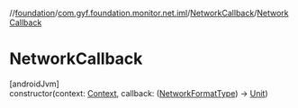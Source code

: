 //[foundation](../../../index.md)/[com.gyf.foundation.monitor.net.iml](../index.md)/[NetworkCallback](index.md)/[NetworkCallback](-network-callback.md)

# NetworkCallback

[androidJvm]\
constructor(context: [Context](https://developer.android.com/reference/kotlin/android/content/Context.html), callback: ([NetworkFormatType](../../com.gyf.foundation.monitor.net/-network-format-type/index.md)) -&gt; [Unit](https://kotlinlang.org/api/core/kotlin-stdlib/kotlin/-unit/index.html))